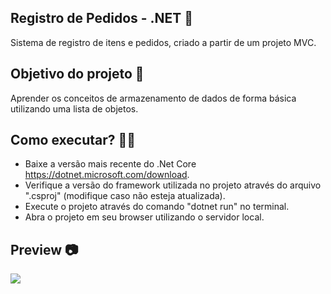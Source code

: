 ## Registro de Pedidos - .NET 🛒

Sistema de registro de itens e pedidos, criado a partir de um projeto MVC.

## Objetivo do projeto 🚀

Aprender os conceitos de armazenamento de dados de forma básica utilizando uma lista de objetos.

## Como executar? 🧑‍🔧

- Baixe a versão mais recente do .Net Core https://dotnet.microsoft.com/download.
- Verifique a versão do framework utilizada no projeto através do arquivo ".csproj" (modifique caso não esteja atualizada).
- Execute o projeto através do comando "dotnet run" no terminal.
- Abra o projeto em seu browser utilizando o servidor local.

## Preview 📷

<img src="https://lh3.googleusercontent.com/dAV-v5p65tOygKJCdrK_TRsB9F29ustz4seq4iB126s1UOpVwiBGj0oWdo1OWE1aQE-DyMDU9x3Xp3rLBnwQFNFWjbfr81PG9DwBWurB5o2wMdMkApljuKXg7OBBfP8FFUoJPM42r9CQxqDgAg1muzhd_WArQbpJxVsmoQ4AeIOXPktPzmnHgLKOA153YLceCa61bRmGchdfahYaQPqPganAdBVbUSwNM0I9y1Atc0DY11EminWloesWkWcZJiPJtYYcxlU9-Ke8OVyPbtM4gmSGaBj6IImyAryAvRRKIfk2TGhUqdmzz7afjbPdKvqjkaqB2IS688qU3O7TGGip-7IMDw25Pch8qUjPEfy8jqf2C0LZ8UO4jkBp7Y3MaOZnOlbqNK0oSTvbhZLESRdrSXh7GSnd5axCrthgHYJG1cG79-lWyQWp5hUW4NU2Nxwm8tmlL1WHjm8wo3gKFSHV4A_lqm3A-jlUEYeei8tl-o_lr6KGGr9CRSyYJK3TkabrTtdWILNtTr-Wygr26Yxx8bG3-YzFR2mNwpwMQ9yiHF-DdGWtN54_sCnGb3I7QTyxx7tLq8vZ8R_J-9CvnQYDQvbW9Oo1KQvf74alp0-BQfBMICRZbHnotR5yFP0_6RJTlEihIrowb3ZpibmZHzL1V2ZwLZKrw137o4rqIDpEMs6C8j50uYxnyfRGnN2Jx0oEdrbJJV8xpOQDX4Dyntbc6yk=w431-h220-no?authuser=0">
